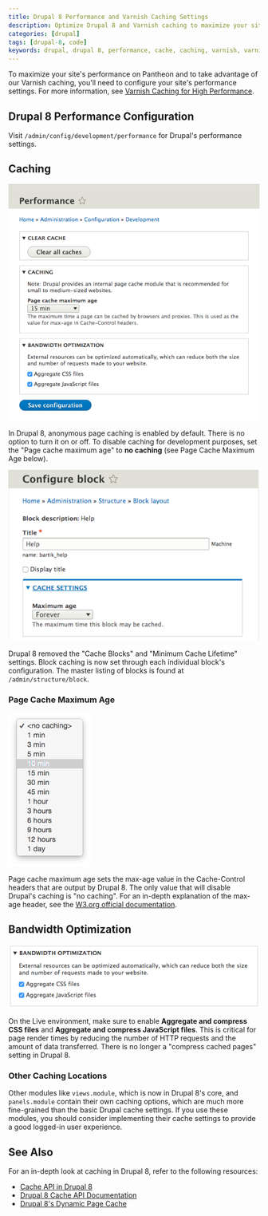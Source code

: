 ```yaml
---
title: Drupal 8 Performance and Varnish Caching Settings
description: Optimize Drupal 8 and Varnish caching to maximize your site's performance.  
categories: [drupal]
tags: [drupal-8, code]
keywords: drupal, drupal 8, performance, cache, caching, varnish, varnish caching
---
```

To maximize your site's performance on Pantheon and to take advantage of our Varnish caching, you'll need to configure your site's performance settings. For more information, see [Varnish Caching for High Performance](/docs/varnish).

## Drupal 8 Performance Configuration
Visit `/admin/config/development/performance` for Drupal's performance settings.

## Caching
![caching settings](/source/docs/assets/images/drupal-8-performance-settings.png)

In Drupal 8, anonymous page caching is enabled by default. There is no option to turn it on or off. To disable caching for development purposes, set the "Page cache maximum age" to **no caching** (see Page Cache Maximum Age below).

![block cache](/source/docs/assets/images/drupal-8-block-cache.png)

Drupal 8 removed the "Cache Blocks" and "Minimum Cache Lifetime" settings. Block caching is now set through each individual block's configuration. The master listing of blocks is found at `/admin/structure/block`.

### Page Cache Maximum Age
![max age cache](/source/docs/assets/images/drupal-8-max-age-cache.png)

Page cache maximum age sets the max-age value in the Cache-Control headers that are output by Drupal 8. The only value that will disable Drupal's caching is "no caching". For an in-depth explanation of the max-age header, see the [W3.org official documentation](http://www.w3.org/Protocols/rfc2616/rfc2616-sec14.html#sec14.9.3).

## Bandwidth Optimization
![bandwidth](/source/docs/assets/images/drupal-8-bandwidth-optimization.png)

On the Live environment, make sure to enable **Aggregate and compress CSS files** and **Aggregate and compress JavaScript files**. This is critical for page render times by reducing the number of HTTP requests and the amount of data transferred. There is no longer a "compress cached pages" setting in Drupal 8.

### Other Caching Locations
Other modules like `views.module`, which is now in Drupal 8's core, and `panels.module` contain their own caching options, which are much more fine-grained than the basic Drupal cache settings. If you use these modules, you should consider implementing their cache settings to provide a good logged-in user experience.

## See Also
For an in-depth look at caching in Drupal 8, refer to the following resources:  
- [Cache API in Drupal 8](https://www.drupal.org/developing/api/8/cache)  
- [Drupal 8 Cache API Documentation](https://api.drupal.org/api/drupal/core!core.api.php/group/cache/8)  
- [Drupal 8's Dynamic Page Cache](http://wimleers.com/article/drupal-8-dynamic-page-cache)
